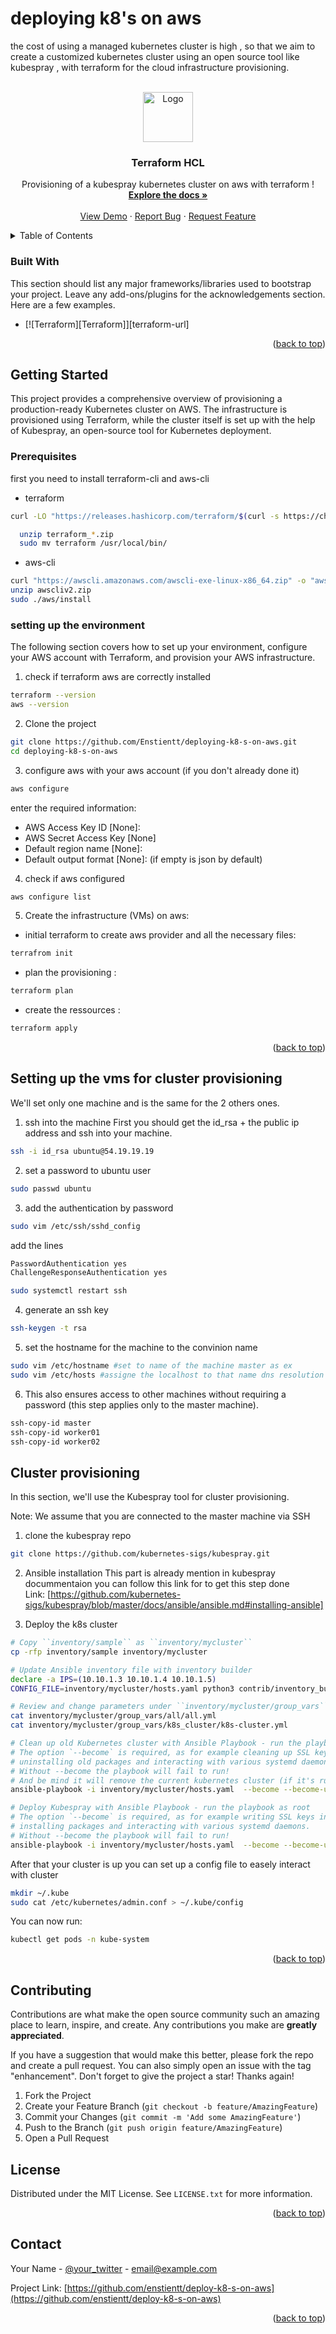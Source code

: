 # deploying k8's on aws
the cost of using a managed kubernetes cluster is high , so that we aim to create a customized kubernetes cluster using an open source tool like kubespray , with terraform for the cloud infrastructure provisioning.
<!-- Improved compatibility of back to top link: See: https://github.com/othneildrew/Best-README-Template/pull/73 -->
<a id="readme-top"></a>
<!--
*** Thanks for checking out the Best-README-Template. If you have a suggestion
*** that would make this better, please fork the repo and create a pull request
*** or simply open an issue with the tag "enhancement".
*** Don't forget to give the project a star!
*** Thanks again! Now go create something AMAZING! :D
-->



<!-- PROJECT LOGO -->
<br />
<div align="center">
  <a href="https://plugins.jetbrains.com/files/7808/595185/icon/pluginIcon.png">
    <img src="images/logo.png" alt="Logo" width="80" height="80">
  </a>

  <h3 align="center">Terraform HCL</h3>

  <p align="center">
    Provisioning of a kubespray kubernetes cluster on aws with terraform !
    <br />
    <a href="https://github.com/othneildrew/Best-README-Template"><strong>Explore the docs »</strong></a>
    <br />
    <br />
    <a href="https://github.com/othneildrew/Best-README-Template">View Demo</a>
    ·
    <a href="https://github.com/othneildrew/Best-README-Template/issues/new?labels=bug&template=bug-report---.md">Report Bug</a>
    ·
    <a href="https://github.com/othneildrew/Best-README-Template/issues/new?labels=enhancement&template=feature-request---.md">Request Feature</a>
  </p>
</div>



<!-- TABLE OF CONTENTS -->
<details>
  <summary>Table of Contents</summary>
  <ol>
    <li>
      <ul>
        <li><a href="#infra_prov">Infrastructure provisioning</a></li>
      </ul>
    </li>
    <li>
      <a href="#getting-started">Getting Started</a>
      <ul>
        <li><a href="#prerequisites">Prerequisites</a></li>
        <li><a href="#installation">Installation</a></li>
      </ul>
    </li>
    <li><a href="#setting-up-the-environment">setting up the environment</a></li>
    <li><a href="#cluster-provisioning">Cluster provisioning</a></li>
    <li><a href="#contributing">Contributing</a></li>
    <li><a href="#license">License</a></li>
    <li><a href="#contact">Contact</a></li>
    <li><a href="#acknowledgments">Acknowledgments</a></li>
  </ol>
</details>

### Built With

This section should list any major frameworks/libraries used to bootstrap your project. Leave any add-ons/plugins for the acknowledgements section. Here are a few examples.

* [![Terraform][Terraform]][terraform-url]
<p align="right">(<a href="#readme-top">back to top</a>)</p>



<!-- GETTING STARTED -->
## Getting Started

This project provides a comprehensive overview of provisioning a production-ready Kubernetes cluster on AWS. The infrastructure is provisioned using Terraform, while the cluster itself is set up with the help of Kubespray, an open-source tool for Kubernetes deployment.   

### Prerequisites

first you need to install terraform-cli and aws-cli
* terraform
```sh
curl -LO "https://releases.hashicorp.com/terraform/$(curl -s https://checkpoint-api.hashicorp.com/v1/check/terraform | jq -r .current_version)/terraform_$(curl -s https://checkpoint-api.hashicorp.com/v1/check/terraform | jq -r .current_version)_linux_amd64.zip"
  ```
```sh
  unzip terraform_*.zip
  sudo mv terraform /usr/local/bin/
  ```
* aws-cli
```sh
curl "https://awscli.amazonaws.com/awscli-exe-linux-x86_64.zip" -o "awscliv2.zip"
unzip awscliv2.zip
sudo ./aws/install
```

### setting up the environment

The following section covers how to set up your environment, configure your AWS account with Terraform, and provision your AWS infrastructure.

1. check if terraform aws are correctly  installed
```sh
terraform --version
aws --version
```
2. Clone the project 
```sh
git clone https://github.com/Enstientt/deploying-k8-s-on-aws.git
cd deploying-k8-s-on-aws
   ```
3. configure aws with your aws account (if you don't already done it)
```sh
aws configure
```
enter the required information:
   - AWS Access Key ID [None]:
   - AWS Secret Access Key [None]
   - Default region name [None]:
   - Default output format [None]: (if empty is json by default)
4. check if aws configured
```sh
aws configure list
```
5. Create the infrastructure (VMs) on aws:
- initial terraform to create aws provider and all the necessary files:
```sh
terrafrom init
```
- plan the provisioning :
```sh
terraform plan
 ```
- create the ressources :
```sh
terraform apply
```

<p align="right">(<a href="#readme-top">back to top</a>)</p>



<!-- USAGE EXAMPLES -->
## Setting up the vms for cluster provisioning
We'll set only one machine and is the same for the 2 others ones.
1. ssh into the machine
First you should get the id_rsa + the public ip address and ssh into your machine.
```sh
ssh -i id_rsa ubuntu@54.19.19.19
```
2. set a password to ubuntu user
```sh
sudo passwd ubuntu
```
3. add the authentication by password
```sh
sudo vim /etc/ssh/sshd_config
```
add the lines
```bash
PasswordAuthentication yes
ChallengeResponseAuthentication yes
```
```sh
sudo systemctl restart ssh
```
4. generate an ssh key
```sh
ssh-keygen -t rsa
```
5. set the hostname for the machine to the convinion name
``` sh
sudo vim /etc/hostname #set to name of the machine master as ex
sudo vim /etc/hosts #assigne the localhost to that name dns resolution
```
6. This also ensures access to other machines without requiring a password (this step applies only to the master machine).
```sh
ssh-copy-id master
ssh-copy-id worker01
ssh-copy-id worker02
```
## Cluster provisioning

In this section, we'll use the Kubespray tool for cluster provisioning.

Note: We assume that you are connected to the master machine via SSH
1. clone the kubespray repo
```sh
git clone https://github.com/kubernetes-sigs/kubespray.git
```
2. Ansible installation
This part is already mention in kubespray docummentaion you can follow this link for to get this step done<br />
Link: [https://github.com/kubernetes-sigs/kubespray/blob/master/docs/ansible/ansible.md#installing-ansible]

3. Deploy the k8s cluster
```sh
# Copy ``inventory/sample`` as ``inventory/mycluster``
cp -rfp inventory/sample inventory/mycluster

# Update Ansible inventory file with inventory builder
declare -a IPS=(10.10.1.3 10.10.1.4 10.10.1.5)
CONFIG_FILE=inventory/mycluster/hosts.yaml python3 contrib/inventory_builder/inventory.py ${IPS[@]}

# Review and change parameters under ``inventory/mycluster/group_vars``
cat inventory/mycluster/group_vars/all/all.yml
cat inventory/mycluster/group_vars/k8s_cluster/k8s-cluster.yml

# Clean up old Kubernetes cluster with Ansible Playbook - run the playbook as root
# The option `--become` is required, as for example cleaning up SSL keys in /etc/,
# uninstalling old packages and interacting with various systemd daemons.
# Without --become the playbook will fail to run!
# And be mind it will remove the current kubernetes cluster (if it's running)!
ansible-playbook -i inventory/mycluster/hosts.yaml  --become --become-user=root reset.yml

# Deploy Kubespray with Ansible Playbook - run the playbook as root
# The option `--become` is required, as for example writing SSL keys in /etc/,
# installing packages and interacting with various systemd daemons.
# Without --become the playbook will fail to run!
ansible-playbook -i inventory/mycluster/hosts.yaml  --become --become-user=root cluster.yml
```
After that your cluster is up you can set up a config file to easely interact with cluster
```sh
mkdir ~/.kube
sudo cat /etc/kubernetes/admin.conf > ~/.kube/config
```
You can now run:
```sh
kubectl get pods -n kube-system
```
<p align="right">(<a href="#readme-top">back to top</a>)</p>

<!-- CONTRIBUTING -->
## Contributing

Contributions are what make the open source community such an amazing place to learn, inspire, and create. Any contributions you make are **greatly appreciated**.

If you have a suggestion that would make this better, please fork the repo and create a pull request. You can also simply open an issue with the tag "enhancement".
Don't forget to give the project a star! Thanks again!

1. Fork the Project
2. Create your Feature Branch (`git checkout -b feature/AmazingFeature`)
3. Commit your Changes (`git commit -m 'Add some AmazingFeature'`)
4. Push to the Branch (`git push origin feature/AmazingFeature`)
5. Open a Pull Request

<!-- LICENSE -->
## License

Distributed under the MIT License. See `LICENSE.txt` for more information.

<p align="right">(<a href="#readme-top">back to top</a>)</p>



<!-- CONTACT -->
## Contact

Your Name - [@your_twitter](https://twitter.com/your_username) - email@example.com

Project Link: [https://github.com/enstientt/deploy-k8-s-on-aws](https://github.com/enstientt/deploy-k8-s-on-aws)

<p align="right">(<a href="#readme-top">back to top</a>)</p>

